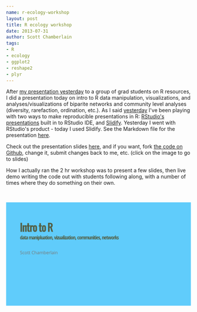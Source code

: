 ```yaml
---
name: r-ecology-workshop
layout: post
title: R ecology workshop
date: 2013-07-31
author: Scott Chamberlain
tags:
- R
- ecology
- ggplot2
- reshape2
- plyr
---
```


After [my presentation yesterday][last] to a group of grad students on R resources, I did a presentation today on intro to R data manipulation, visualizations, and analyses/visualizations of biparite networks and community level analyses (diversity, rarefaction, ordination, etc.). As I said [yesterday][last] I've been playing with two ways to make reproducible presentations in R: [RStudio's presentations][rstudio] built in to RStudio IDE, and [Slidify][slidify]. Yesterday I went with RStudio's product - today I used Slidify. See the Markdown file for the presentation [here](https://github.com/sckott/posterstalks/blob/gh-pages/sfu/resources/r_resources.Rpres). 

Check out the presentation slides [here](https://bitly.com/sfuworkshop), and if you want, fork [the code on Github](http://bit.ly/1bKVX2O), change it, submit changes back to me, etc. (click on the image to go to slides)

How I actually ran the 2 hr workshop was to present a few slides, then live demo writing the code out with students following along, with a number of times where they do something on their own. 

<br>

<a href="https://bitly.com/sfuworkshop"><img src="/img/pres.png"></img></a>

[last]: http://sckott.github.io/2013/07/r-resources/
[rstudio]: http://www.rstudio.com/ide/docs/presentations/overview
[slidify]: http://slidify.org/